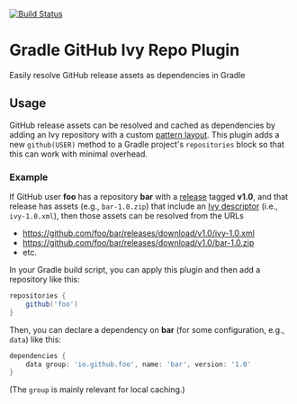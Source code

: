 [![Build Status](https://travis-ci.org/psibre/gradle-github-ivy-repo-plugin.svg?branch=master)](https://travis-ci.org/psibre/gradle-github-ivy-repo-plugin)

Gradle GitHub Ivy Repo Plugin
=============================

Easily resolve GitHub release assets as dependencies in Gradle

Usage
-----

GitHub release assets can be resolved and cached as dependencies by adding an Ivy repository with a custom [pattern layout].
This plugin adds a new `github(USER)` method to a Gradle project's `repositories` block so that this can work with minimal overhead.

### Example

If GitHub user **foo** has a repository **bar** with a [release] tagged **v1.0**, and that release has assets (e.g., `bar-1.0.zip`) that include an [Ivy descriptor] (i.e., `ivy-1.0.xml`), then those assets can be resolved from the URLs
- https://github.com/foo/bar/releases/download/v1.0/ivy-1.0.xml
- https://github.com/foo/bar/releases/download/v1.0/bar-1.0.zip
- etc.

In your Gradle build script, you can apply this plugin and then add a repository like this:
```groovy
repositories {
    github('foo')
}
```
Then, you can declare a dependency on **bar** (for some configuration, e.g., `data`) like this:
```groovy
dependencies {
    data group: 'io.github.foo', name: 'bar', version: '1.0'
}
```
(The `group` is mainly relevant for local caching.)

[pattern layout]: https://docs.gradle.org/4.9/userguide/repository_types.html#sec:defining_custom_pattern_layout_for_an_ivy_repository
[release]: https://help.github.com/articles/about-releases/
[Ivy descriptor]: http://ant.apache.org/ivy/history/2.5.0-rc1/ivyfile.html
